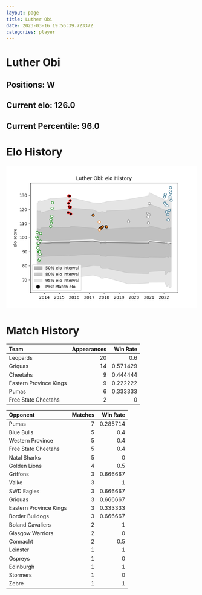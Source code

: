 ```yaml
---  
layout: page  
title: Luther Obi  
date: 2023-03-16 19:56:39.723372  
categories: player  
---
```

# Luther Obi

## Positions: W

## Current elo: 126.0

## Current Percentile: 96.0

# Elo History


![elo history](history_LutherObi.png)
# Match History


| Team                   |   Appearances |   Win Rate |
|:-----------------------|--------------:|-----------:|
| Leopards               |            20 |   0.6      |
| Griquas                |            14 |   0.571429 |
| Cheetahs               |             9 |   0.444444 |
| Eastern Province Kings |             9 |   0.222222 |
| Pumas                  |             6 |   0.333333 |
| Free State Cheetahs    |             2 |   0        |

| Opponent               |   Matches |   Win Rate |
|:-----------------------|----------:|-----------:|
| Pumas                  |         7 |   0.285714 |
| Blue Bulls             |         5 |   0.4      |
| Western Province       |         5 |   0.4      |
| Free State Cheetahs    |         5 |   0.4      |
| Natal Sharks           |         5 |   0        |
| Golden Lions           |         4 |   0.5      |
| Griffons               |         3 |   0.666667 |
| Valke                  |         3 |   1        |
| SWD Eagles             |         3 |   0.666667 |
| Griquas                |         3 |   0.666667 |
| Eastern Province Kings |         3 |   0.333333 |
| Border Bulldogs        |         3 |   0.666667 |
| Boland Cavaliers       |         2 |   1        |
| Glasgow Warriors       |         2 |   0        |
| Connacht               |         2 |   0.5      |
| Leinster               |         1 |   1        |
| Ospreys                |         1 |   0        |
| Edinburgh              |         1 |   1        |
| Stormers               |         1 |   0        |
| Zebre                  |         1 |   1        |